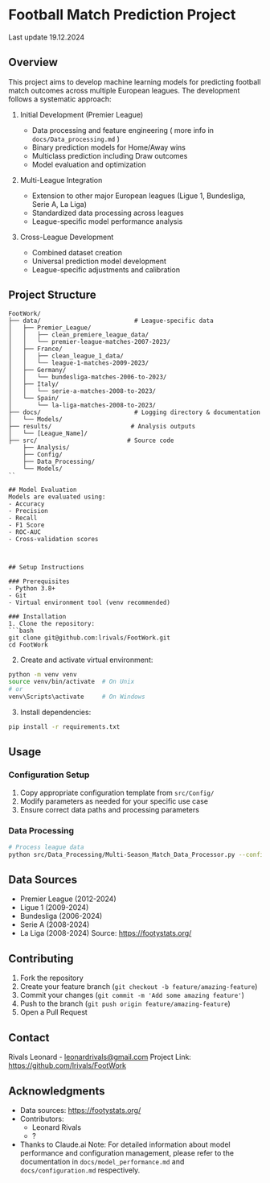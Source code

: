 # Football Match Prediction Project

Last update 19.12.2024

## Overview
This project aims to develop machine learning models for predicting football match outcomes across multiple European leagues. The development follows a systematic approach:

1. Initial Development (Premier League)
   - Data processing and feature engineering ( more info in `docs/Data_processing.md` )
   - Binary prediction models for Home/Away wins
   - Multiclass prediction including Draw outcomes
   - Model evaluation and optimization

2. Multi-League Integration
   - Extension to other major European leagues (Ligue 1, Bundesliga, Serie A, La Liga)
   - Standardized data processing across leagues
   - League-specific model performance analysis

3. Cross-League Development
   - Combined dataset creation
   - Universal prediction model development
   - League-specific adjustments and calibration

## Project Structure
```
FootWork/
├── data/                          # League-specific data
│   ├── Premier_League/           
│   │   ├── clean_premiere_league_data/    
│   │   └── premier-league-matches-2007-2023/
│   ├── France/
│   │   ├── clean_league_1_data/
│   │   └── league-1-matches-2009-2023/
│   ├── Germany/
│   │   └── bundesliga-matches-2006-to-2023/
│   ├── Italy/
│   │   └── serie-a-matches-2008-to-2023/
│   └── Spain/
│       └── la-liga-matches-2008-to-2023/
├── docs/                          # Logging directory & documentation
│   └── Models/
├── results/                      # Analysis outputs
│   └── [League_Name]/
├── src/                         # Source code
    ├── Analysis/               
    ├── Config/                 
    ├── Data_Processing/        
    └── Models/                 
``

## Model Evaluation
Models are evaluated using:
- Accuracy
- Precision
- Recall
- F1 Score
- ROC-AUC
- Cross-validation scores



## Setup Instructions

### Prerequisites
- Python 3.8+
- Git
- Virtual environment tool (venv recommended)

### Installation
1. Clone the repository:
```bash
git clone git@github.com:lrivals/FootWork.git
cd FootWork
```

2. Create and activate virtual environment:
```bash
python -m venv venv
source venv/bin/activate  # On Unix
# or
venv\Scripts\activate     # On Windows
```

3. Install dependencies:
```bash
pip install -r requirements.txt
```


## Usage

### Configuration Setup
1. Copy appropriate configuration template from `src/Config/`
2. Modify parameters as needed for your specific use case
3. Ensure correct data paths and processing parameters

### Data Processing
```bash
# Process league data
python src/Data_Processing/Multi-Season_Match_Data_Processor.py --config src/Config/data_processing_config.yaml
```

## Data Sources
- Premier League (2012-2024)
- Ligue 1 (2009-2024)
- Bundesliga (2006-2024)
- Serie A (2008-2024)
- La Liga (2008-2024)
Source: https://footystats.org/

## Contributing
1. Fork the repository
2. Create your feature branch (`git checkout -b feature/amazing-feature`)
3. Commit your changes (`git commit -m 'Add some amazing feature'`)
4. Push to the branch (`git push origin feature/amazing-feature`)
5. Open a Pull Request

## Contact
Rivals Leonard - leonardrivals@gmail.com
Project Link: https://github.com/lrivals/FootWork

## Acknowledgments
- Data sources: https://footystats.org/
- Contributors:
  - Leonard Rivals
  - ?
- Thanks to Claude.ai
Note: For detailed information about model performance and configuration management, please refer to the documentation in `docs/model_performance.md` and `docs/configuration.md` respectively.




